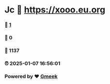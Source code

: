 #  Jc  :link: https://xooo.eu.org 
### :page_facing_up: [1](https://xooo.eu.org/tag.html) 
### :speech_balloon: 0 
### :hibiscus: 1137 
### :alarm_clock: 2025-01-07 16:56:01 
### Powered by :heart: [Gmeek](https://github.com/Meekdai/Gmeek)
